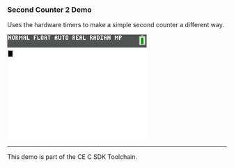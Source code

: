 ### Second Counter 2 Demo

Uses the hardware timers to make a simple second counter a different way.

![Screenshot](screenshot.gif)

---

This demo is part of the CE C SDK Toolchain.
